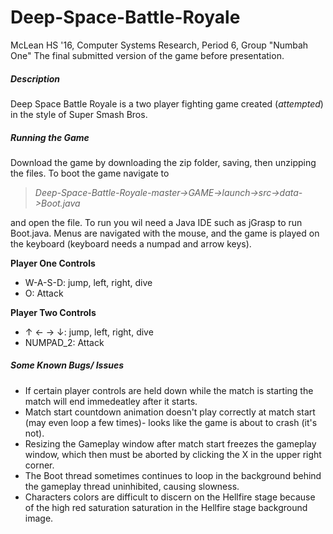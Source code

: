 # Deep-Space-Battle-Royale
McLean HS '16, Computer Systems Research, Period 6, Group "Numbah One"
The final submitted version of the game before presentation.


##### Description
Deep Space Battle Royale is a two player fighting game created (_attempted_) in the style of Super Smash Bros. 


##### Running the Game
Download the game by downloading the zip folder, saving, then unzipping the files.
To boot the game navigate to 
>_Deep-Space-Battle-Royale-master->GAME->launch->src->data->Boot.java_

and open the file.
To run you wil need a Java IDE such as jGrasp to run Boot.java.
Menus are navigated with the mouse, and the game is played on the keyboard (keyboard needs a numpad and arrow keys).


**Player One Controls**
 - W-A-S-D: jump, left, right, dive
 - O: Attack

**Player Two Controls**
 - ↑ ← → ↓: jump, left, right, dive 
 - NUMPAD_2: Attack


##### Some Known Bugs/ Issues
 - If certain player controls are held down while the match is starting the match will end immedeatley after it starts.
 - Match start countdown animation doesn't play correctly at match start (may even loop a few times)- looks like the game is about to crash (it's not).
 - Resizing the Gameplay window after match start freezes the gameplay window, which then must be aborted by clicking the X in the upper right corner.
 - The Boot thread sometimes continues to loop in the background behind the gameplay thread uninhibited, causing slowness.
 - Characters colors are difficult to discern on the Hellfire stage because of the high red saturation saturation in the Hellfire stage background image.

